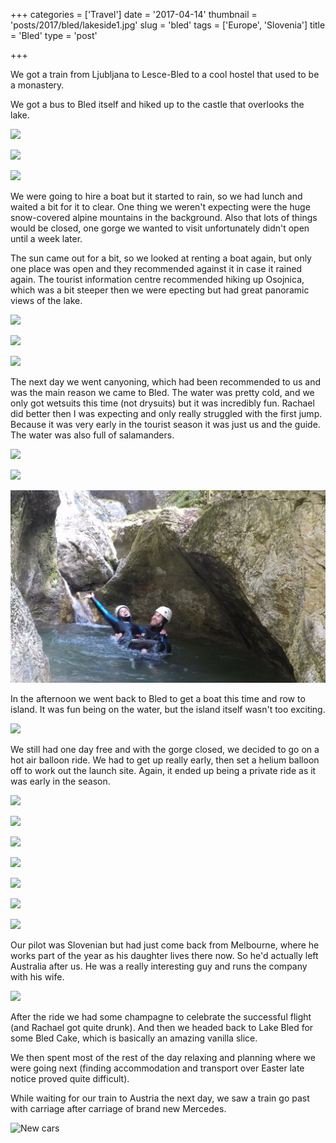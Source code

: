 +++
categories = ['Travel']
date = '2017-04-14'
thumbnail = 'posts/2017/bled/lakeside1.jpg'
slug = 'bled'
tags = ['Europe', 'Slovenia']
title = 'Bled'
type = 'post'

+++

We got a train from Ljubljana to Lesce-Bled to a cool hostel that used to be a monastery.

We got a bus to Bled itself and hiked up to the castle that overlooks the lake.

![](lakeside1.jpg "")

![](lakeside2.jpg "")

![](island.jpg "")

We were going to hire a boat but it started to rain, so we had lunch and waited a bit for it to clear.
One thing we weren't expecting were the huge snow-covered alpine mountains in the background.
Also that lots of things would be closed, one gorge we wanted to visit unfortunately didn't open until a week later.

The sun came out for a bit, so we looked at renting a boat again, but only one place was open and they recommended against it in case it rained again.
The tourist information centre recommended hiking up Osojnica, which was a bit steeper then we were epecting but had great panoramic views of the lake.

![](hike1.jpg "")

![](hike2.jpg "")

![](hike3.jpg "")

The next day we went canyoning, which had been recommended to us and was the main reason we came to Bled.
The water was pretty cold, and we only got wetsuits this time (not drysuits) but it was incredibly fun.
Rachael did better then I was expecting and only really struggled with the first jump. Because it was very early in the tourist season it was just us and the guide. The water was also full of salamanders.

![](canyon1.jpg "")

![](canyon2.jpg "")

![](canyon3.jpg "")

In the afternoon we went back to Bled to get a boat this time and row to island. It was fun being on the water, but the island itself wasn't too exciting.

![](rowboat.jpg "")

We still had one day free and with the gorge closed, we decided to go on a hot air balloon ride.
We had to get up really early, then set a helium balloon off to work out the launch site.
Again, it ended up being a private ride as it was early in the season.

![](balloon1.jpg "")

![](balloon2.jpg "")

![](balloon3.jpg "")

![](balloon4.jpg "")

![](balloon4a.jpg "")

![](balloon4b.jpg "")

![](balloon5.jpg "")

Our pilot was Slovenian but had just come back from Melbourne, where he works part of the year as his daughter lives there now. So he'd actually left Australia after us. He was a really interesting guy and runs the company with his wife.

![](balloon6.jpg "")

After the ride we had some champagne to celebrate the successful flight (and Rachael got quite drunk). And then we headed back to Lake Bled for some Bled Cake, which is basically an amazing vanilla slice.

We then spent most of the rest of the day relaxing and planning where we were going next (finding accommodation and transport over Easter late notice proved quite difficult).

While waiting for our train to Austria the next day, we saw a train go past with carriage after carriage of brand new Mercedes.

![](car-train.jpg "New cars")